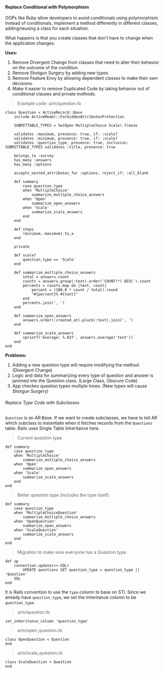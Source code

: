 #### Replace Conditional with Polymorphism

OOPs like Ruby allow developers to avoid conditionals using polymorphism. Instead of conditionals, implement a method differently in different classes, adding/reusing a class for each situation.

What happens is that you create classes that don't have to change when the application changes.

__Uses:__

1. Remove Divergent Change from classes that need to alter their behavior on the outcome of the condition.
2. Remove Shotgun Surgery by adding new types.
3. Remove Feature Envy by allowing dependent classes to make their own decisions.
4. Make it easier to remove Duplicated Code by taking behavior out of conditional clauses and private methods.

> Example code: a/m/question.rb

    class Question < ActiveRecord::Base
        include ActiveModel::ForbiddenAttributesProtection
    
        SUBMITTABLE_TYPES = %w(Open MultipleChoice Scale).freeze
        
        validates :maximum, presence: true, if: :scale?
        validates :minimum, presence: true, if: :scale?
        validates :question_type, presence: true, inclusion: SUBMITTABLE_TYPES validates :title, presence: true
    
        belongs_to :survey 
        has_many :answers 
        has_many :options
    
        accepts_nested_attributes_for :options, reject_if: :all_blank
    
        def summary
            case question_type 
            when 'MultipleChoice'
                summarize_multiple_choice_answers
            when 'Open' 
                summarize_open_answers
            when 'Scale' 
                summarize_scale_answers
            end 
        end

        def steps 
            (minimum..maximum).to_a
        end 

        private

        def scale?
            question_type == 'Scale'
        end
        
        def summarize_multiple_choice_answers
            total = answers.count
            counts = answers.group(:text).order('COUNT(*) DESC').count 
            percents = counts.map do |text, count|
                percent = (100.0 * count / total).round
                "#{percent}% #{text}" 
            end
            percents.join(', ') 
        end
        
        def summarize_open_answers 
            answers.order(:created_at).pluck(:text).join(', ')
        end

        def summarize_scale_answers
            sprintf('Average: %.02f', answers.average('text'))
        end 
    end

__Problems:__

1. Adding a new question type will require modifying the method. (Divergent Change)
2. Logic and data for summarizing every type of question and answer is jammed into the Question class. (Large Class, Obscure Code)
3. App checkes question types multiple times. (New types will cause Shotgun Surgery)

###### Replace Type Code with Subclasses

`Question` is an AR:Base. If we want to create subclasses, we have to tell AR which subclass to instantiate when it fetches records from the `Questions` table. Rails uses Single Table Inheritance here.

> Current question type

    def summary
        case question_type 
        when 'MultipleChoice'
            summarize_multiple_choice_answers
        when 'Open' 
            summarize_open_answers
        when 'Scale' 
            summarize_scale_answers
        end 
    end

> Better question type (includes the type itself)

    def summary
        case question_type 
        when 'MultipleChoiceQuestion'
            summarize_multiple_choice_answers
        when 'OpenQuestion' 
            summarize_open_answers
        when 'ScaleQuestion' 
            summarize_scale_answers
        end 
    end

> Migration to make sure everyone has a Question type.

    def up
        connection.update(<<-SQL)
            UPDATE questions SET question_type = question_type || 'Question'
        SQL 
    end

It is Rails convention to use the `type` column to base on STI. Since we already have `question_type`, we set the inheritance column to be `question_type`.

> a/m/question.rb

    set_inheritance_column 'question_type'

> a/m/open_question.rb
    
    class OpenQuestion < Question 
    end

> a/m/scale_question.rb
 
    class ScaleQuestion < Question 
    end

